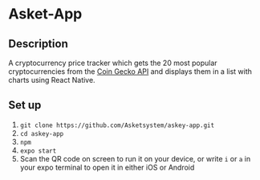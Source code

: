 # Asket-App

## Description

A cryptocurrency price tracker which gets the 20 most popular cryptocurrencies from the [Coin Gecko API](https://www.coingecko.com/en/api) and displays them in a list with charts using React Native.

## Set up

1. `git clone https://github.com/Asketsystem/askey-app.git`
2. `cd askey-app`
3. `npm`
4. `expo start`
5. Scan the QR code on screen to run it on your device, or write `i` or `a` in your expo terminal to open it in either iOS or Android
